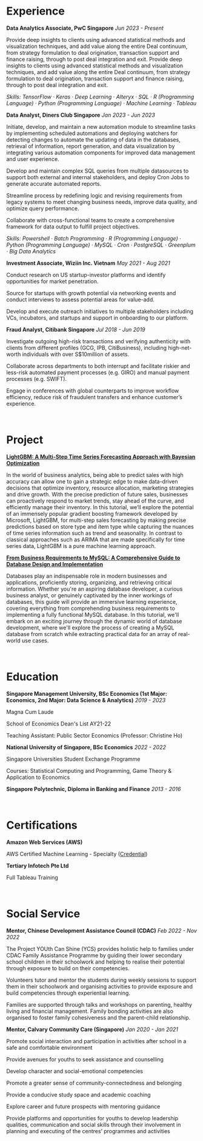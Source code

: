 # Experience

**Data Analytics Associate, PwC Singapore** _Jun 2023 - Present_

Provide deep insights to clients using advanced statistical methods and visualization techniques, and add value along the entire Deal continuum, from strategy formulation to deal origination, transaction support and finance raising, through to post deal integration and exit. Provide deep insights to clients using advanced statistical methods and visualization techniques, and add value along the entire Deal continuum, from strategy formulation to deal origination, transaction support and finance raising, through to post deal integration and exit.

_Skills: TensorFlow · Keras · Deep Learning · Alteryx · SQL · R (Programming Language) · Python (Programming Language) · Machine Learning · Tableau_

**Data Analyst, Diners Club Singapore** _Jan 2023 - Jun 2023_

Initiate, develop, and maintain a new automation module to streamline tasks by implementing scheduled automations and deploying watchers for detecting changes to automate the updating of data in the databases, retrieval of information, report generation, and data visualization by integrating various automation components for improved data management and user experience.

Develop and maintain complex SQL queries from multiple datasources to support both external and internal stakeholders, and deploy Cron Jobs to generate accurate automated reports.

Streamline process by redefining logic and revising requirements from legacy systems to meet changing business needs, improve data quality, and optimize query performance.

Collaborate with cross-functional teams to create a comprehensive framework for data output to fulfill project objectives.

_Skills: Powershell · Batch Programming · R (Programming Language) · Python (Programming Language) · MySQL · Cron · PostgreSQL · Greenplum · Big Data Analytics_

**Investment Associate, Wiziin Inc. Vietnam** _May 2021 - Aug 2021_

Conduct research on US startup-investor platforms and identify opportunities for market penetration.

Source for startups with growth potential via networking events and conduct interviews to assess potential areas for value-add.

Develop and execute outreach initiatives to multiple stakeholders including VCs, incubators, and startups and support in onboarding to our platform.

**Fraud Analyst, Citibank Singapore** _Jul 2018 - Jun 2019_

Investigate outgoing high-risk transactions and verifying authenticity with clients from different profiles (GCG, IPB, CitiBusiness), including high-net-worth individuals with over S$10million of assets.

Collaborate across departments to both interrupt and facilitate riskier and less-risk automated payment processes (e.g. GIRO) and manual payment processes (e.g. SWIFT).

Engage in conferences with global counterparts to improve workflow efficiency, reduce risk of fraudulent transfers and enhance customer’s experience.

&nbsp;

# Project

**[LightGBM: A Multi-Step Time Series Forecasting Approach with Bayesian Optimization](https://github.com/wenlong96/lgbm_time_series)**

In the world of business analytics, being able to predict sales with high accuracy can allow one to gain a strategic edge to make data-driven decisions that optimize inventory, resource allocation, marketing strategies and drive growth. With the precise prediction of future sales, businesses can proactively respond to market trends, stay ahead of the curve, and efficiently manage their inventory. In this tutorial, we’ll explore the potential of an immensely popular gradient boosting framework developed by Microsoft, LightGBM, for multi-step sales forecasting by making precise predictions based on store type and item type while capturing the nuances of time series information such as trend and seasonality. In contrast to classical approaches such as ARIMA that are made specifically for time series data, LightGBM is a pure machine learning approach.

**[From Business Requirements to MySQL: A Comprehensive Guide to Database Design and Implementation](https://github.com/wenlong96/data_management)**

Databases play an indispensable role in modern businesses and applications, proficiently storing, organizing, and retrieving critical information. Whether you're an aspiring database developer, a curious business analyst, or genuinely captivated by the inner workings of databases, this guide will provide an immersive learning experience, covering everything from comprehending business requirements to implementing a fully functional MySQL database. In this tutorial, we'll embark on an exciting journey through the dynamic world of database development, where we'll explore the process of creating a MySQL database from scratch while extracting practical data for an array of real-world use cases.

&nbsp;

# Education
**Singapore Management University, BSc Economics (1st Major: Economics, 2nd Major: Data Science & Analytics)** _2019 - 2023_

Magna Cum Laude

School of Economics Dean's List AY21-22

Teaching Assistant: Public Sector Economics (Professor: Christine Ho)

**National University of Singapore, BSc Economics** _2022 - 2022_

Singapore Universities Student Exchange Programme

Courses: Statistical Computing and Programming, Game Theory & Application to Economics

**Singapore Polytechnic, Diploma in Banking and Finance** _2013 - 2016_

&nbsp;

# Certifications
**Amazon Web Services (AWS)**

AWS Certified Machine Learning - Specialty ([Credential](https://www.credly.com/badges/7b01b2f1-4470-48e7-a1bb-5d2f92196fea/public_url))

**Tertiary Infotech Pte Ltd**

Full Tableau Training

&nbsp;

# Social Service

**Mentor, Chinese Development Assistance Council (CDAC)** _Feb 2022 - Nov 2022_

The Project YOUth Can Shine (YCS) provides holistic help to families under CDAC Family Assistance Programme by guiding their lower secondary school children in their schoolwork and helping to realise their potential through exposure to build on their competencies.

Volunteers tutor and mentor the students during weekly sessions to support them in their schoolwork and organising activities to provide exposure and build competencies through experiential learning.

Families are supported through talks and workshops on parenting, healthy living and financial management. Family bonding activities are also organised to foster family cohesiveness and the parent-child relationship.

**Mentor, Calvary Community Care (Singapore)** _Jan 2020 - Jan 2021_

Promote social interaction and participation in activities after school in a safe and comfortable environment

Provide avenues for youths to seek assistance and counselling

Develop character and social-emotional competencies

Promote a greater sense of community-connectedness and belonging

Provide a conducive study space and academic coaching

Explore career and future prospects with mentoring guidance

Provide platforms and opportunities for youths to develop leadership qualities, communication and social skills through their involvement in planning and executing of the centres’ programmes and activities
